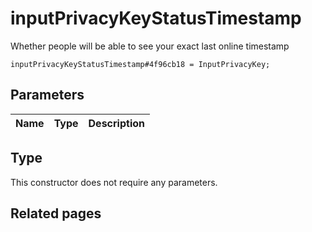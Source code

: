 # inputPrivacyKeyStatusTimestamp
Whether people will be able to see your exact last online timestamp

```
inputPrivacyKeyStatusTimestamp#4f96cb18 = InputPrivacyKey;
```

## Parameters
| Name | Type | Description |
| ---- | :----: | ----------- |


## Type
This constructor does not require any parameters.

## Related pages
